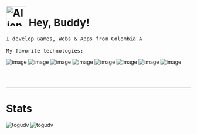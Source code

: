 
<h1 ><img src="https://raw.githubusercontent.com/Tarikul-Islam-Anik/Animated-Fluent-Emojis/master/Emojis/Smilies/Alien%20Monster.png" alt="Alien Monster" width="55" height="55"/> Hey, Buddy!</h1>
<div >
  
</div>
<p >
  <samp>I develop Games, Webs & Apps from Colombia <img src="https://cdn-icons-png.flaticon.com/128/323/323343.png" alt="Alien Monster" width="13" />
  </samp>
  <br> <br>
  <samp>My favorite technologies:</samp>
  
  ![image](https://img.shields.io/badge/Unity-100000?style=for-the-badge&logo=unity&logoColor=white)
  ![image](https://img.shields.io/badge/C%23-239120?style=for-the-badge&logo=csharp&logoColor=white)
  ![image](https://img.shields.io/badge/React-20232A?style=for-the-badge&logo=react&logoColor=61DAFB)
  ![image](https://img.shields.io/badge/ThreeJs-black?style=for-the-badge&logo=three.js&logoColor=white)
  ![image](https://img.shields.io/badge/Node%20js-339933?style=for-the-badge&logo=nodedotjs&logoColor=white)
  ![image](https://img.shields.io/badge/JavaScript-323330?style=for-the-badge&logo=javascript&logoColor=F7DF1E)
  ![image](https://img.shields.io/badge/Python-FFD43B?style=for-the-badge&logo=python&logoColor=blue)
  ![image](https://img.shields.io/badge/PHP-777BB4?style=for-the-badge&logo=php&logoColor=white)
  
  <br> <br>
</p>

<hr>
<h1>Stats</h1>
  
<div >
    <img src="http://github-profile-summary-cards.vercel.app/api/cards/repos-per-language?username=ToguDV&theme=transparent&exclude=CSS,HTML" alt="togudv" />
    <img src="http://github-profile-summary-cards.vercel.app/api/cards/stats?username=ToguDV&theme=transparent" alt="togudv" />
    
</div>


